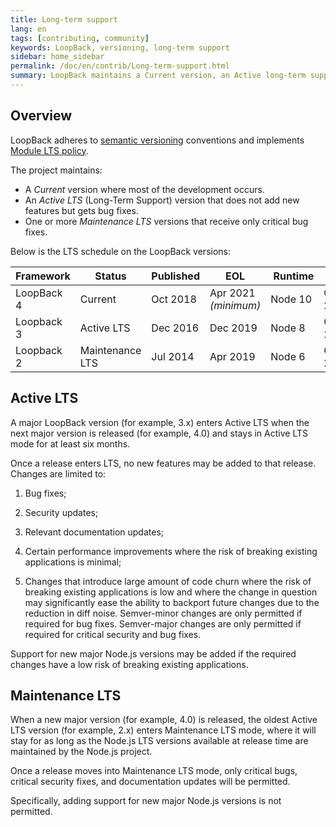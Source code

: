 ```yaml
---
title: Long-term support
lang: en
tags: [contributing, community]
keywords: LoopBack, versioning, long-term support
sidebar: home_sidebar
permalink: /doc/en/contrib/Long-term-support.html
summary: LoopBack maintains a Current version, an Active long-term support (LTS) version, and one or more Maintenance LTS versions.
---
```


## Overview

LoopBack adheres to [semantic versioning](http://semver.org/) conventions and
implements [Module LTS policy](https://github.com/CloudNativeJS/ModuleLTS).

The project maintains:

- A _Current_ version where most of the development occurs.
- An _Active LTS_ (Long-Term Support) version that does not add new features but gets bug fixes.
- One or more _Maintenance LTS_ versions that receive only critical bug fixes.

Below is the LTS schedule on the LoopBack versions:

Framework | Status | Published | EOL | Runtime | GA | EOL
-- | -- | -- | -- | -- | -- | --
LoopBack 4 | Current | Oct 2018 | Apr 2021<br/>_(minimum)_| Node 10 | Oct 2018 | Apr 2021
Loopback 3 | Active LTS | Dec 2016 | Dec 2019 |  Node 8 | Oct 2017 | Dec 2019
Loopback 2 | Maintenance LTS | Jul 2014 | Apr 2019 | Node 6 | Oct 2016 | Apr 2019



## Active LTS

A major LoopBack version (for example, 3.x) enters Active LTS when the next
major version is released (for example, 4.0) and stays in Active LTS mode for
at least six months.

Once a release enters LTS, no new features may be added to that release.
Changes are limited to:

1. Bug fixes;

2. Security updates;

3. Relevant documentation updates;

4. Certain performance improvements where the risk of breaking existing
 applications is minimal;

5. Changes that introduce large amount of code churn where the risk of breaking
 existing applications is low and where the change in question may significantly
 ease the ability to backport future changes due to the reduction in diff noise.
 Semver-minor changes are only permitted if required for bug fixes. Semver-major
 changes are only permitted if required for critical security and bug fixes.

Support for new major Node.js versions may be added if the required changes
have a low risk of breaking existing applications.

## Maintenance LTS

When a new major version (for example, 4.0) is released, the oldest Active LTS
version (for example, 2.x) enters Maintenance LTS mode, where it will stay for
as long as the Node.js LTS versions available at release time are maintained by
the Node.js project.

Once a release moves into Maintenance LTS mode, only critical bugs, critical
security fixes, and documentation updates will be permitted.

Specifically, adding support for new major Node.js versions is not permitted.
